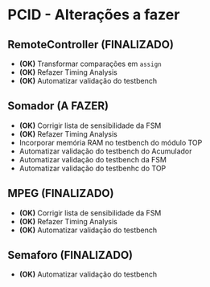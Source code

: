 # PCID - Alterações a fazer

## RemoteController (FINALIZADO)
* **(OK)** Transformar comparações em `assign`
* **(OK)** Refazer Timing Analysis
* **(OK)** Automatizar validação do testbench

## Somador (A FAZER)
* **(OK)** Corrigir lista de sensibilidade da FSM
* **(OK)** Refazer Timing Analysis
* Incorporar memória RAM no testbench do módulo TOP
* Automatizar validação do testbench do Acumulador
* Automatizar validação do testbench da FSM
* Automatizar validação do testbenhc do TOP

## MPEG (FINALIZADO)
* **(OK)** Corrigir lista de sensibilidade da FSM
* **(OK)** Refazer Timing Analysis
* **(OK)** Automatizar validação do testbench

## Semaforo (FINALIZADO)
* **(OK)** Automatizar validação do testbench
